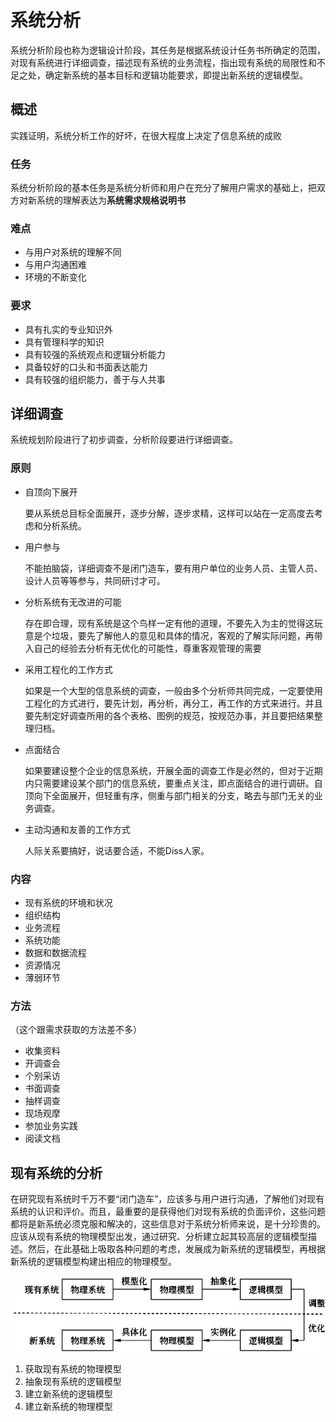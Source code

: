 # 系统分析

系统分析阶段也称为逻辑设计阶段，其任务是根据系统设计任务书所确定的范围，对现有系统进行详细调查，描述现有系统的业务流程，指出现有系统的局限性和不足之处，确定新系统的基本目标和逻辑功能要求，即提出新系统的逻辑模型。

## 概述

实践证明，系统分析工作的好坏，在很大程度上决定了信息系统的成败

### 	任务

系统分析阶段的基本任务是系统分析师和用户在充分了解用户需求的基础上，把双方对新系统的理解表达为**系统需求规格说明书**

### 	难点

- 与用户对系统的理解不同
- 与用户沟通困难
- 环境的不断变化

### 	要求

- 具有扎实的专业知识外
- 具有管理科学的知识
- 具有较强的系统观点和逻辑分析能力
- 具备较好的口头和书面表达能力
- 具有较强的组织能力，善于与人共事



## 详细调查

系统规划阶段进行了初步调查，分析阶段要进行详细调查。

### 	原则

- 自顶向下展开

  要从系统总目标全面展开，逐步分解，逐步求精，这样可以站在一定高度去考虑和分析系统。

- 用户参与

  不能拍脑袋，详细调查不是闭门造车，要有用户单位的业务人员、主管人员、设计人员等等参与，共同研讨才可。

- 分析系统有无改进的可能

  存在即合理，现有系统是这个鸟样一定有他的道理，不要先入为主的觉得这玩意是个垃圾，要先了解他人的意见和具体的情况，客观的了解实际问题，再带入自己的经验去分析有无优化的可能性，尊重客观管理的需要

- 采用工程化的工作方式

  如果是一个大型的信息系统的调查，一般由多个分析师共同完成，一定要使用工程化的方式进行，要先计划，再分析，再分工，再工作的方式来进行。并且要先制定好调查所用的各个表格、图例的规范，按规范办事，并且要把结果整理归档。

- 点面结合

  如果要建设整个企业的信息系统，开展全面的调查工作是必然的，但对于近期内只需要建设某个部门的信息系统，要重点关注，即点面结合的进行调研。自顶向下全面展开，但轻重有序，侧重与部门相关的分支，略去与部门无关的业务调查。

- 主动沟通和友善的工作方式

  人际关系要搞好，说话要合适，不能Diss人家。



### 	内容

- 现有系统的环境和状况
- 组织结构
- 业务流程
- 系统功能
- 数据和数据流程
- 资源情况
- 薄弱环节



### 	方法

（这个跟需求获取的方法差不多）

- 收集资料
- 开调查会
- 个别采访
- 书面调查
- 抽样调查
- 现场观摩
- 参加业务实践
- 阅读文档



## 现有系统的分析

在研究现有系统时千万不要“闭门造车”，应该多与用户进行沟通，了解他们对现有系统的认识和评价。而且，最重要的是获得他们对现有系统的负面评价，这些问题都将是新系统必须克服和解决的，这些信息对于系统分析师来说，是十分珍贵的。应该从现有系统的物理模型出发，通过研究、分析建立起其较高层的逻辑模型描述。然后，在此基础上吸取各种问题的考虑，发展成为新系统的逻辑模型，再根据新系统的逻辑模型构建出相应的物理模型。



![image-20240322171933535](assets/image-20240322171933535.png)

1. 获取现有系统的物理模型
2. 抽象现有系统的逻辑模型
3. 建立新系统的逻辑模型
4. 建立新系统的物理模型





